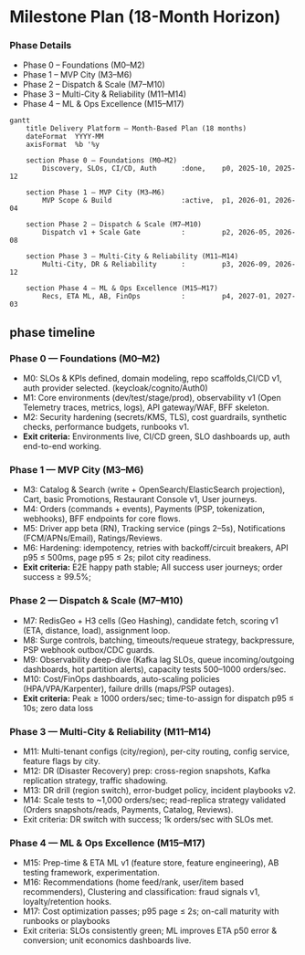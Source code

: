 # Milestone Plan  (**18-Month** Horizon)


### Phase Details
- Phase 0 – Foundations (M0–M2)
- Phase 1 – MVP City (M3–M6)
- Phase 2 – Dispatch & Scale (M7–M10)
- Phase 3 – Multi-City & Reliability (M11–M14)
- Phase 4 – ML & Ops Excellence (M15–M17)

```mermaid
gantt
    title Delivery Platform – Month-Based Plan (18 months)
    dateFormat  YYYY-MM
    axisFormat  %b '%y

    section Phase 0 – Foundations (M0–M2)
        Discovery, SLOs, CI/CD, Auth      :done,    p0, 2025-10, 2025-12

    section Phase 1 – MVP City (M3–M6)
        MVP Scope & Build                 :active,  p1, 2026-01, 2026-04

    section Phase 2 – Dispatch & Scale (M7–M10)
        Dispatch v1 + Scale Gate          :         p2, 2026-05, 2026-08

    section Phase 3 – Multi-City & Reliability (M11–M14)
        Multi-City, DR & Reliability      :         p3, 2026-09, 2026-12

    section Phase 4 – ML & Ops Excellence (M15–M17)
        Recs, ETA ML, AB, FinOps          :         p4, 2027-01, 2027-03

```

## phase timeline

### Phase 0 — Foundations (M0–M2)

- M0: SLOs & KPIs defined, domain modeling, repo scaffolds,CI/CD v1, auth provider selected. (keycloak/cognito/Auth0)
- M1: Core environments (dev/test/stage/prod), observability v1 (Open Telemetry traces, metrics, logs), API gateway/WAF, BFF skeleton. 
- M2: Security hardening (secrets/KMS, TLS), cost guardrails, synthetic checks, performance budgets, runbooks v1. 
-  **Exit criteria:** Environments live, CI/CD green, SLO dashboards up, auth end-to-end working.

### Phase 1 — MVP City (M3–M6)

- M3: Catalog & Search (write + OpenSearch/ElasticSearch projection), Cart, basic Promotions, Restaurant Console v1, User journeys. 
- M4: Orders (commands + events), Payments (PSP, tokenization, webhooks), BFF endpoints for core flows. 
- M5: Driver app beta (RN), Tracking service (pings 2–5s), Notifications (FCM/APNs/Email), Ratings/Reviews. 
- M6: Hardening: idempotency, retries with backoff/circuit breakers, API p95 ≤ 500ms, page p95 ≤ 2s; pilot city readiness. 
- **Exit criteria:** E2E happy path stable; All success user journeys; order success ≥ 99.5%; 

### Phase 2 — Dispatch & Scale (M7–M10)

- M7: RedisGeo + H3 cells (Geo Hashing), candidate fetch, scoring v1 (ETA, distance, load), assignment loop.
- M8: Surge controls, batching, timeouts/requeue strategy, backpressure, PSP webhook outbox/CDC guards. 
- M9: Observability deep-dive (Kafka lag SLOs, queue incoming/outgoing dashboards, hot partition alerts), capacity tests 500–1000 orders/sec. 
- M10: Cost/FinOps dashboards, auto-scaling policies (HPA/VPA/Karpenter), failure drills (maps/PSP outages). 
- **Exit criteria:** Peak ≥ 1000 orders/sec; time-to-assign for dispatch p95 ≤ 10s; zero data loss

### Phase 3 — Multi-City & Reliability (M11–M14)
- M11: Multi-tenant configs (city/region), per-city routing, config service, feature flags by city. 
- M12: DR (Disaster Recovery) prep: cross-region snapshots, Kafka replication strategy, traffic shadowing. 
- M13: DR drill (region switch), error-budget policy, incident playbooks v2. 
- M14: Scale tests to ~1,000 orders/sec; read-replica strategy validated (Orders snapshots/reads, Payments, Catalog, Reviews). 
- Exit criteria: DR switch with success; 1k orders/sec with SLOs met.

### Phase 4 — ML & Ops Excellence (M15–M17)

- M15: Prep-time & ETA ML v1 (feature store, feature engineering), AB testing framework, experimentation. 
- M16: Recommendations (home feed/rank, user/item based recommenders), Clustering and classification: fraud signals v1, loyalty/retention hooks. 
- M17: Cost optimization passes; p95 page ≤ 2s; on-call maturity with runbooks or playbooks 
- Exit criteria: SLOs consistently green; ML improves ETA p50 error & conversion; unit economics dashboards live.